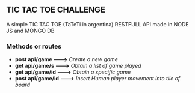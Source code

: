 ## TIC TAC TOE CHALLENGE

A simple TIC TAC TOE (TaTeTi in argentina) RESTFULL API made in NODE JS and MONGO DB

### Methods or routes

+ **post api/game    --->** *Create a new game*
+ **get  api/game/s  --->** *Obtain a list of game played*
+ **get  api/game/id --->** *Obtain a specific game*
+ **post api/game/id --->** *Insert Human player movement into tile of board*
